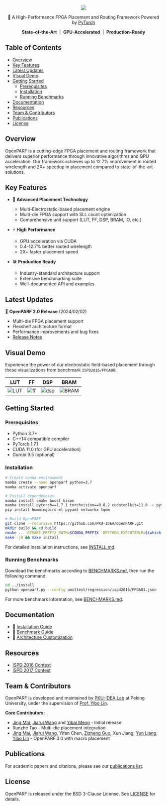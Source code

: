<div align="center">
  <img src="README.assets/openparf_logo.web.jpeg">
</div>
<p align="center">
  🚀 A High-Performance FPGA Placement and Routing Framework Powered by <a href="https://github.com/pytorch/pytorch">PyTorch</a>
</p>

<p align="center">
  <strong>State-of-the-Art</strong> &nbsp;|&nbsp; <strong>GPU-Accelerated</strong> &nbsp;|&nbsp; <strong>Production-Ready</strong>
</p>

## Table of Contents

- [Overview](#overview)
- [Key Features](#key-features)
- [Latest Updates](#latest-updates)
- [Visual Demo](#visual-demo)
- [Getting Started](#getting-started)
  - [Prerequisites](#prerequisites)
  - [Installation](#installation)
  - [Running Benchmarks](#running-benchmarks)
- [Documentation](#documentation)
- [Resources](#resources)
- [Team & Contributors](#team--contributors)
- [Publications](#publications)
- [License](#license)

## Overview

OpenPARF is a cutting-edge FPGA placement and routing framework that delivers superior performance through innovative algorithms and GPU acceleration. Our framework achieves up to 12.7% improvement in routed wirelength and 2X+ speedup in placement compared to state-of-the-art solutions.

## Key Features

- 🔋 **Advanced Placement Technology**
  - Multi-Electrostatic-based placement engine
  - Multi-die FPGA support with SLL count optimization
  - Comprehensive unit support (LUT, FF, DSP, BRAM, IO, etc.)

- ⚡ **High Performance**
  - GPU acceleration via CUDA
  - 0.4-12.7% better routed wirelength
  - 2X+ faster placement speed

- 🛠 **Production Ready**
  - Industry-standard architecture support
  - Extensive benchmarking suite
  - Well-documented API and examples

## Latest Updates

🎉 **OpenPARF 2.0 Release** (2024/02/02)
- Multi-die FPGA placement support
- Flexshelf architecture format
- Performance improvements and bug fixes
- [Release Notes](https://github.com/PKU-IDEA/OpenPARF/releases/tag/2.0.0)

## Visual Demo

Experience the power of our electrostatic field-based placement through these visualizations from benchmark `ISPD2016/FPGA06`:

|            **LUT**            |           **FF**            |            **DSP**            |            **BRAM**             |
| :---------------------------: | :-------------------------: | :---------------------------: | :-----------------------------: |
| ![LUT](README.assets/lut.gif) | ![ff](README.assets/ff.gif) | ![dsp](README.assets/dsp.gif) | ![BRAM](README.assets/bram.gif) |

## Getting Started

### Prerequisites
- Python 3.7+
- C++14 compatible compiler
- PyTorch 1.7.1
- CUDA 11.0 (for GPU acceleration)
- Gurobi 9.5 (optional)

### Installation

```bash
# Create conda environment
mamba create --name openparf python=3.7
mamba activate openparf

# Install dependencies
mamba install cmake boost bison
mamba install pytorch==1.7.1 torchvision==0.8.2 cudatoolkit=11.0 -c pytorch
pip install hummingbird-ml pyyaml networkx tqdm

# Build OpenPARF
git clone --recursive https://github.com/PKU-IDEA/OpenPARF.git
mkdir build && cd build
cmake .. -DCMAKE_PREFIX_PATH=$CONDA_PREFIX -DPYTHON_EXECUTABLE=$(which python) -DCMAKE_INSTALL_PREFIX=../install -DPython3_EXECUTABLE=$(which python)
make -j8 && make install
```

For detailed installation instructions, see [INSTALL.md](INSTALL.md).

### Running Benchmarks

Download the benchmarks according to [BENCHMARKS.md](BENCHMARKS.md), then run the following command:

```bash
cd ../install
python openparf.py --config unittest/regression/ispd2016/FPGA01.json
```

For more benchmark information, see [BENCHMARKS.md](BENCHMARKS.md).

## Documentation

- 📘 [Installation Guide](INSTALL.md)
- 📗 [Benchmark Guide](BENCHMARKS.md)
- 📙 [Architecture Customization](ARCHITECTURE.md)

## Resources

- [ISPD 2016 Contest](http://www.ispd.cc/contests/16/ispd2016_contest.html)
- [ISPD 2017 Contest](http://www.ispd.cc/contests/17/)

## Team & Contributors

OpenPARF is developed and maintained by [PKU-IDEA Lab](https://github.com/PKU-IDEA) at Peking University, under the supervision of [Prof. Yibo Lin](https://yibolin.com/).

**Core Contributors:**
- [Jing Mai](https://magic3007.github.io/), [Jiarui Wang](https://tomjerry213.github.io/) and [Yibai Meng](https://www.mengyibai.com/) - Initial release
- Runzhe Tao - Multi-die placement integration
- [Jing Mai](https://magic3007.github.io/), [Jiarui Wang](https://tomjerry213.github.io/), Yifan Chen, [Zizheng Guo](https://guozz.cn), Xun Jiang, [Yun Liang](https://ericlyun.github.io), [Yibo Lin](https://yibolin.com/) - OpenPARF 3.0 with macro placement

## Publications

For academic papers and citations, please see our [publications list](PUBLICATIONS.md).

## License

OpenPARF is released under the BSD 3-Clause License. See [LICENSE](LICENSE) for details.
